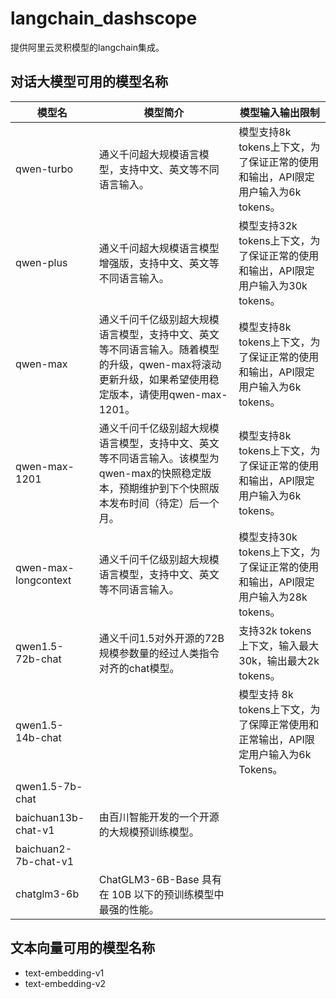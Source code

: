# langchain_dashscope
提供阿里云灵积模型的langchain集成。

## 对话大模型可用的模型名称

  | 模型名 | 模型简介 | 模型输入输出限制 |
  | --- | --- | --- |
  | qwen-turbo | 通义千问超大规模语言模型，支持中文、英文等不同语言输入。 | 模型支持8k tokens上下文，为了保证正常的使用和输出，API限定用户输入为6k tokens。 |
  | qwen-plus | 通义千问超大规模语言模型增强版，支持中文、英文等不同语言输入。 | 模型支持32k tokens上下文，为了保证正常的使用和输出，API限定用户输入为30k tokens。 |
  | qwen-max | 通义千问千亿级别超大规模语言模型，支持中文、英文等不同语言输入。随着模型的升级，qwen-max将滚动更新升级，如果希望使用稳定版本，请使用qwen-max-1201。 | 模型支持8k tokens上下文，为了保证正常的使用和输出，API限定用户输入为6k tokens。 |
  | qwen-max-1201 | 通义千问千亿级别超大规模语言模型，支持中文、英文等不同语言输入。该模型为qwen-max的快照稳定版本，预期维护到下个快照版本发布时间（待定）后一个月。 | 模型支持8k tokens上下文，为了保证正常的使用和输出，API限定用户输入为6k tokens。 |
  | qwen-max-longcontext | 通义千问千亿级别超大规模语言模型，支持中文、英文等不同语言输入。 | 模型支持30k tokens上下文，为了保证正常的使用和输出，API限定用户输入为28k tokens。 |
  | qwen1.5-72b-chat | 通义千问1.5对外开源的72B规模参数量的经过人类指令对齐的chat模型。 | 支持32k tokens上下文，输入最大30k，输出最大2k tokens。 |
  | qwen1.5-14b-chat |  | 模型支持 8k tokens上下文，为了保障正常使用和正常输出，API限定用户输入为6k Tokens。 |
  | qwen1.5-7b-chat |  |  |
  | baichuan13b-chat-v1 | 由百川智能开发的一个开源的大规模预训练模型。 |  |
  | baichuan2-7b-chat-v1 | |  |
  | chatglm3-6b | ChatGLM3-6B-Base 具有在 10B 以下的预训练模型中最强的性能。 |  |

## 文本向量可用的模型名称

- text-embedding-v1
- text-embedding-v2